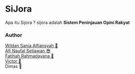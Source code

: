 # SiJora
Apa itu Sijora ? sijora adalah **Sistem Peninjauan Opini Rakyat**

### Author
[Wildan Sania Alfiansyah :man:](https://github.com/idangdev)<br/>
[Afi Naufal Setiawan :sunglasses:](https://github.com/AfiNaufal97)<br/>
[Fatihah Rahmadayana :girl:](https://github.com/fatihahrhm/)<br/>
[Victor :man:](https://github.com/c0050Victor)<br/>
Dimas :man:<br/>

